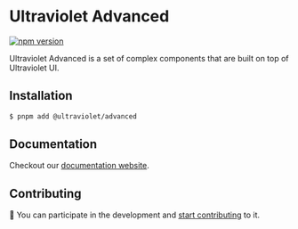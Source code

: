 # Ultraviolet Advanced

[![npm version](https://badge.fury.io/js/%40ultraviolet%2Ficons.svg)](https://badge.fury.io/js/%40ultraviolet%2Ficons)

Ultraviolet Advanced is a set of complex components that are built on top of Ultraviolet UI.

## Installation

```sh
$ pnpm add @ultraviolet/advanced
```

## Documentation

Checkout our [documentation website](https://storybook.ultraviolet.scaleway.com/).


## Contributing

📝 You can participate in the development and [start contributing](/CONTRIBUTING.md) to it.
